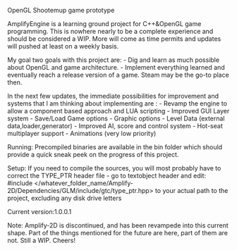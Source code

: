 
OpenGL Shootemup game prototype

AmplifyEngine is a learning ground project for C++&OpenGL game programming. This is nowhere nearly to be a complete experience and should be considered a WIP. More will come as time permits and updates will pushed at least on a weekly basis.

My goal two goals with this project are: - Dig and learn as much possible about OpenGL and game architecture. - Implement everything learned and eventually reach a release version of a game. Steam may be the go-to place then.

In the next few updates, the immediate possibilities for improvement and systems that I am thinking about implementing are : - Revamp the engine to allow a component based approach and LUA scripting - Improved GUI Layer system - Save/Load Game options - Graphic options - Level Data (external data,loader,generator) - Improved AI, score and control system - Hot-seat multiplayer support - Animations (very low priority)

Running: Precompiled binaries are available in the bin folder which should provide a quick sneak peek on the progress of this project.

Setup: If you need to compile the sources, you will most probably have to correct the TYPE_PTR header file - go to textobject header and edit: #include </whatever_folder_name/Amplify-2D/Dependencies/GLM/include/gtc/type_ptr.hpp> to your actual path to the project, excluding any disk drive letters

Current version:1.0.0.1

Note: Amplify-2D is discontinued, and has been revampede into this current shape. Part of the things mentioned for the future are here, part of them are not. Still a WIP. Cheers!